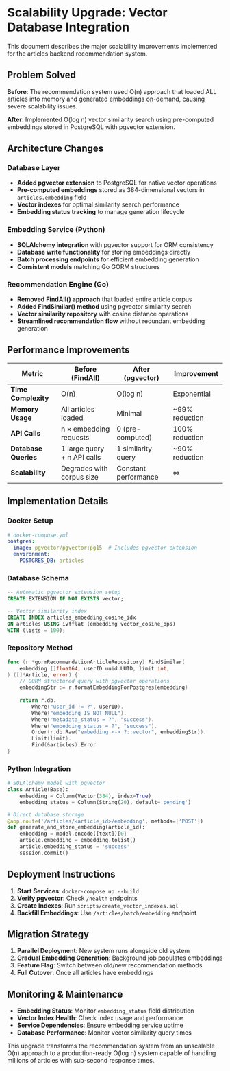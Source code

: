 # Scalability Upgrade: Vector Database Integration

This document describes the major scalability improvements implemented for the articles backend recommendation system.

## Problem Solved

**Before**: The recommendation system used O(n) approach that loaded ALL articles into memory and generated embeddings on-demand, causing severe scalability issues.

**After**: Implemented O(log n) vector similarity search using pre-computed embeddings stored in PostgreSQL with pgvector extension.

## Architecture Changes

### Database Layer
- **Added pgvector extension** to PostgreSQL for native vector operations
- **Pre-computed embeddings** stored as 384-dimensional vectors in `articles.embedding` field
- **Vector indexes** for optimal similarity search performance
- **Embedding status tracking** to manage generation lifecycle

### Embedding Service (Python)
- **SQLAlchemy integration** with pgvector support for ORM consistency
- **Database write functionality** for storing embeddings directly
- **Batch processing endpoints** for efficient embedding generation
- **Consistent models** matching Go GORM structures

### Recommendation Engine (Go)
- **Removed FindAll() approach** that loaded entire article corpus
- **Added FindSimilar() method** using pgvector similarity search
- **Vector similarity repository** with cosine distance operations
- **Streamlined recommendation flow** without redundant embedding generation

## Performance Improvements

| Metric | Before (FindAll) | After (pgvector) | Improvement |
|--------|------------------|------------------|-------------|
| **Time Complexity** | O(n) | O(log n) | Exponential |
| **Memory Usage** | All articles loaded | Minimal | ~99% reduction |
| **API Calls** | n × embedding requests | 0 (pre-computed) | 100% reduction |
| **Database Queries** | 1 large query + n API calls | 1 similarity query | ~90% reduction |
| **Scalability** | Degrades with corpus size | Constant performance | ∞ |

## Implementation Details

### Docker Setup
```yaml
# docker-compose.yml
postgres:
  image: pgvector/pgvector:pg15  # Includes pgvector extension
  environment:
    POSTGRES_DB: articles
```

### Database Schema
```sql
-- Automatic pgvector extension setup
CREATE EXTENSION IF NOT EXISTS vector;

-- Vector similarity index
CREATE INDEX articles_embedding_cosine_idx 
ON articles USING ivfflat (embedding vector_cosine_ops) 
WITH (lists = 100);
```

### Repository Method
```go
func (r *gormRecommendationArticleRepository) FindSimilar(
    embedding []float64, userID uuid.UUID, limit int,
) ([]*Article, error) {
    // GORM structured query with pgvector operations
    embeddingStr := r.formatEmbeddingForPostgres(embedding)
    
    return r.db.
        Where("user_id != ?", userID).
        Where("embedding IS NOT NULL").
        Where("metadata_status = ?", "success").
        Where("embedding_status = ?", "success").
        Order(r.db.Raw("embedding <-> ?::vector", embeddingStr)).
        Limit(limit).
        Find(&articles).Error
}
```

### Python Integration
```python
# SQLAlchemy model with pgvector
class Article(Base):
    embedding = Column(Vector(384), index=True)
    embedding_status = Column(String(20), default='pending')

# Direct database storage
@app.route('/articles/<article_id>/embedding', methods=['POST'])
def generate_and_store_embedding(article_id):
    embedding = model.encode([text])[0]
    article.embedding = embedding.tolist()
    article.embedding_status = 'success'
    session.commit()
```

## Deployment Instructions

1. **Start Services**: `docker-compose up --build`
2. **Verify pgvector**: Check `/health` endpoints
3. **Create Indexes**: Run `scripts/create_vector_indexes.sql`
4. **Backfill Embeddings**: Use `/articles/batch/embedding` endpoint

## Migration Strategy

1. **Parallel Deployment**: New system runs alongside old system
2. **Gradual Embedding Generation**: Background job populates embeddings
3. **Feature Flag**: Switch between old/new recommendation methods
4. **Full Cutover**: Once all articles have embeddings

## Monitoring & Maintenance

- **Embedding Status**: Monitor `embedding_status` field distribution
- **Vector Index Health**: Check index usage and performance
- **Service Dependencies**: Ensure embedding service uptime
- **Database Performance**: Monitor vector similarity query times

This upgrade transforms the recommendation system from an unscalable O(n) approach to a production-ready O(log n) system capable of handling millions of articles with sub-second response times.